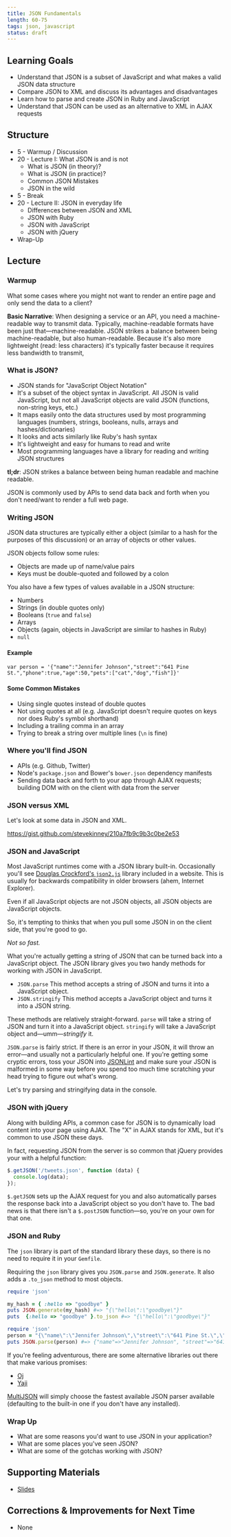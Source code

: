 ```yaml
---
title: JSON Fundamentals
length: 60-75
tags: json, javascript
status: draft
---
```


## Learning Goals

* Understand that JSON is a subset of JavaScript and what makes a valid JSON data structure
* Compare JSON to XML and discuss its advantages and disadvantages
* Learn how to parse and create JSON in Ruby and JavaScript
* Understand that JSON can be used as an alternative to XML in AJAX requests

## Structure

* 5 - Warmup / Discussion
* 20  - Lecture I: What JSON is and is not
  * What is JSON (in theory)?
  * What is JSON (in practice)?
  * Common JSON Mistakes
  * JSON in the wild
* 5 - Break
* 20 - Lecture II: JSON in everyday life
  * Differences between JSON and XML
  * JSON with Ruby
  * JSON with JavaScript
  * JSON with jQuery
* Wrap-Up

## Lecture

### Warmup

What some cases where you might not want to render an entire page and only send the data to a client?

**Basic Narrative**: When designing a service or an API, you need a machine-readable way to transmit data. Typically, machine-readable formats have been just that—machine-readable. JSON strikes a balance between being machine-readable, but also human-readable. Because it's also more lightweight (read: less characters) it's typically faster because it requires less bandwidth to transmit,

### What is JSON?

* JSON stands for "JavaScript Object Notation"
* It's a subset of the object syntax in JavaScript. All JSON is valid JavaScript, but not all JavaScript objects are valid JSON (functions, non-string keys, etc.)
* It maps easily onto the data structures used by most programming languages (numbers, strings, booleans, nulls, arrays and hashes/dictionaries)
* It looks and acts similarly like Ruby's hash syntax
* It's lightweight and easy for humans to read and write
* Most programming languages have a library for reading and writing JSON structures

**tl;dr**: JSON strikes a balance between being human readable and machine readable.

JSON is commonly used by APIs to send data back and forth when you don't need/want to render a full web page.

### Writing JSON

JSON data structures are typically either a object (similar to a hash for the purposes of this discussion) or an array of objects or other values.

JSON objects follow some rules:

* Objects are made up of name/value pairs
* Keys must be double-quoted and followed by a colon

You also have a few types of values available in a JSON structure:

* Numbers
* Strings (in double quotes only)
* Booleans (`true` and `false`)
* Arrays
* Objects (again, objects in JavaScript are similar to hashes in Ruby)
* `null`

#### Example

`var person = '{"name":"Jennifer Johnson","street":"641 Pine St.","phone":true,"age":50,"pets":["cat","dog","fish"]}'`

#### Some Common Mistakes

* Using single quotes instead of double quotes
* Not using quotes at all (e.g. JavaScript doesn't require quotes on keys nor does Ruby's symbol shorthand)
* Including a trailing comma in an array
* Trying to break a string over multiple lines (`\n` is fine)

### Where you'll find JSON

* APIs (e.g. Github, Twitter)
* Node's `package.json` and Bower's `bower.json` dependency manifests
* Sending data back and forth to your app through AJAX requests; building DOM with on the client with data from the server

### JSON versus XML

Let's look at some data in JSON and XML.

https://gist.github.com/stevekinney/210a7fb9c9b3c0be2e53

### JSON and JavaScript

Most JavaScript runtimes come with a JSON library built-in. Occasionally you'll see [Douglas Crockford's `json2.js`](https://github.com/douglascrockford/JSON-js) library included in a website. This is usually for backwards compatibility in older browsers (ahem, Internet Explorer).

Even if all JavaScript objects are not JSON objects, all JSON objects are JavaScript objects.

So, it's tempting to thinks that when you pull some JSON in on the client side, that you're good to go.

_Not so fast._

What you're actually getting a string of JSON that can be turned back into a JavaScript object. The JSON library gives you two handy methods for working with JSON in JavaScript.

* `JSON.parse` This method accepts a string of JSON and turns it into a JavaScript object.
* `JSON.stringify` This method accepts a JavaScript object and turns it into a JSON string.

These methods are relatively straight-forward. `parse` will take a string of JSON and turn it into a JavaScript object. `stringify` will take a JavaScript object and—umm—_stringify_ it.

`JSON.parse` is fairly strict. If there is an error in your JSON, it will throw an error—and usually not a particularly helpful one. If you're getting some cryptic errors, toss your JSON into [JSONLint](http://jsonlint.com/) and make sure your JSON is malformed in some way before you spend too much time scratching your head trying to figure out what's wrong.

Let's try parsing and stringifying data in the console.

### JSON with jQuery

Along with building APIs, a common case for JSON is to dynamically load content into your page using AJAX. The "X" in AJAX stands for XML, but it's common to use JSON these days.

In fact, requesting JSON from the server is so common that jQuery provides your with a helpful function:

```js
$.getJSON('/tweets.json', function (data) {
  console.log(data);
});
```

`$.getJSON` sets up the AJAX request for you and also automatically parses the response back into a JavaScript object so you don't have to. The bad news is that there isn't a `$.postJSON` function—so, you're on your own for that one.

### JSON and Ruby

The `json` library is part of the standard library these days, so there is no need to require it in your `Gemfile`.

Requiring the `json` library gives you `JSON.parse` and  `JSON.generate`. It also adds a `.to_json` method to most objects.

```rb
require 'json'

my_hash = { :hello => "goodbye" }
puts JSON.generate(my_hash) #=> "{\"hello\":\"goodbye\"}"
puts  {:hello => "goodbye" }.to_json #=> "{\"hello\":\"goodbye\"}"
```

```rb
require 'json'
person = "{\"name\":\"Jennifer Johnson\",\"street\":\"641 Pine St.\",\"phone\":true,\"age\":50,\"pets\":[\"cat\",\"dog\",\"fish\"]}"
puts JSON.parse(person) #=> {"name"=>"Jennifer Johnson", "street"=>"641 Pine St.", "phone"=>true, "age"=>50, "pets"=>["cat", "dog", "fish"]}
```

If you're feeling adventurous, there are some alternative libraries out there that make various promises:

* [Oj](http://www.ohler.com/oj/)
* [Yaji](https://github.com/brianmario/yajl-ruby)

[MultiJSON](https://github.com/intridea/multi_json) will simply choose the fastest available JSON parser available (defaulting to the built-in one if you don't have any installed).

### Wrap Up

* What are some reasons you'd want to use JSON in your application?
* What are some places you've seen JSON?
* What are some of the gotchas working with JSON?

## Supporting Materials

* [Slides](https://www.dropbox.com/s/z68rpgrrojqn96k/Turing%20-%20JSON%20Fundamentals.key?dl=0)

## Corrections & Improvements for Next Time

* None
